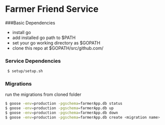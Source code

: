 # Farmer Friend Service

###Basic Dependencies

* install go
* add installed go path to $PATH 
* set your go working directory as $GOPATH
* clone this repo at $GOPATH/src/github.com/

### Service Dependencies
```sh 
 $ setup/setup.sh
```

### Migrations
run the migrations from cloned folder 
```sh
$ goose -env=production -pgschema=farmerApp.db status
$ goose -env=production -pgschema=farmerApp.db up
$ goose -env=production -pgschema=farmerApp.db down
$ goose -env=production -pgschema=farmerApp.db create <migration name> sql
```